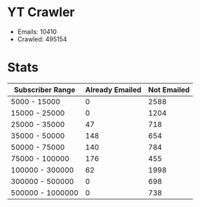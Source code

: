# YT Crawler
- Emails: 10410
- Crawled: 495154

# Stats
| Subscriber Range  | Already Emailed | Not Emailed |
|-------|-------|-------|
| 5000 - 15000 | 0 | 2588 |
| 15000 - 25000 | 0 | 1204 |
| 25000 - 35000 | 47 | 718 |
| 35000 - 50000 | 148 | 654 |
| 50000 - 75000 | 140 | 784 |
| 75000 - 100000 | 176 | 455 |
| 100000 - 300000 | 62 | 1998 |
| 300000 - 500000 | 0 | 698 |
| 500000 - 1000000 | 0 | 738 |
